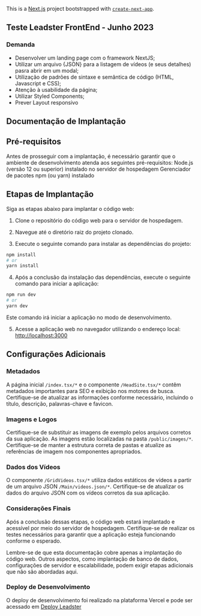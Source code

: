 This is a [Next.js](https://nextjs.org/) project bootstrapped with [`create-next-app`](https://github.com/vercel/next.js/tree/canary/packages/create-next-app).

## Teste Leadster FrontEnd - Junho 2023

### Demanda
- Desenvolver um landing page com o framework NextJS;
- Utilizar um arquivo {JSON} para a listagem de vídeos (e seus detalhes) pasra abrir em um modal;
- Utilização de padrões de sintaxe e semântica de código (HTML, Javascript e CSS);
- Atenção à usabilidade da página;
- Utilizar Styled Components;
- Prever Layout responsivo

## Documentação de Implantação

## Pré-requisitos
Antes de prosseguir com a implantação, é necessário garantir que o ambiente de desenvolvimento atenda aos seguintes pré-requisitos:
Node.js (versão 12 ou superior) instalado no servidor de hospedagem
Gerenciador de pacotes npm (ou yarn) instalado

## Etapas de Implantação
Siga as etapas abaixo para implantar o código web:

1. Clone o repositório do código web para o servidor de hospedagem.

2. Navegue até o diretório raiz do projeto clonado.

3. Execute o seguinte comando para instalar as dependências do projeto:
```bash
npm install
# or
yarn install
```

4. Após a conclusão da instalação das dependências, execute o seguinte comando para iniciar a aplicação:
```bash
npm run dev
# or
yarn dev
```
Este comando irá iniciar a aplicação no modo de desenvolvimento.

5. Acesse a aplicação web no navegador utilizando o endereço local: 
[http://localhost:3000](http://localhost:3000)

## Configurações Adicionais

### Metadados
A página inicial `/index.tsx/*` e o componente `/HeadSite.tsx/*` contêm metadados importantes para SEO e exibição nos motores de busca. Certifique-se de atualizar as informações conforme necessário, incluindo o título, descrição, palavras-chave e favicon.

### Imagens e Logos
Certifique-se de substituir as imagens de exemplo pelos arquivos corretos da sua aplicação. As imagens estão localizadas na pasta `/public/images/*`. Certifique-se de manter a estrutura correta de pastas e atualize as referências de imagem nos componentes apropriados.

### Dados dos Vídeos
O componente `/GridVideos.tsx/*` utiliza dados estáticos de vídeos a partir de um arquivo JSON `/Main/videos.json/*`. Certifique-se de atualizar os dados do arquivo JSON com os vídeos corretos da sua aplicação.

### Considerações Finais
Após a conclusão dessas etapas, o código web estará implantado e acessível por meio do servidor de hospedagem. Certifique-se de realizar os testes necessários para garantir que a aplicação esteja funcionando conforme o esperado.

Lembre-se de que esta documentação cobre apenas a implantação do código web. Outros aspectos, como implantação de banco de dados, configurações de servidor e escalabilidade, podem exigir etapas adicionais que não são abordadas aqui.

### Deploy de Desenvolvimento
O deploy de desenvolvimento foi realizado na plataforma Vercel e pode ser acessado em [Deploy Leadster](https://leadster-alpha.vercel.app/) 



